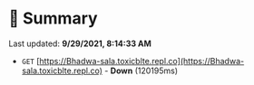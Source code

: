 # 📖 Summary
Last updated: **9/29/2021, 8:14:33 AM**

- `GET` [https://Bhadwa-sala.toxicblte.repl.co](https://Bhadwa-sala.toxicblte.repl.co) - **Down** (120195ms)
